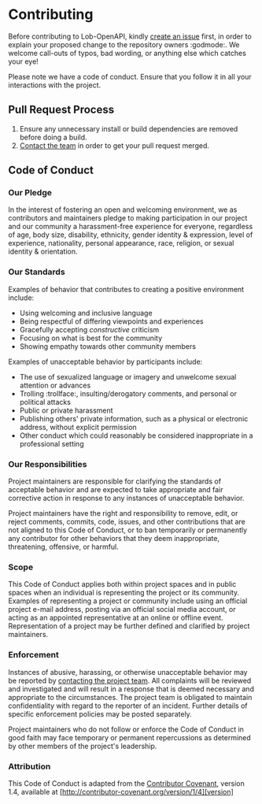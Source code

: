 # Contributing

Before contributing to Lob-OpenAPI, kindly [create an issue](https://github.com/lob/lob-openapi/issues/new/choose) first, in order to explain your proposed change to the repository owners :godmode:. We welcome call-outs of typos, bad wording, or anything else which catches your eye!

Please note we have a code of conduct. Ensure that you follow it in all your interactions with the project.

## Pull Request Process

1. Ensure any unnecessary install or build dependencies are removed before doing a
   build.
2. [Contact the team](mailto:lob-openapi@lob.com?subject=[Lob-OpenAPI]%20Abusive%20Behaviour%20Report) in order to get your pull request merged.

## Code of Conduct

### Our Pledge

In the interest of fostering an open and welcoming environment, we as
contributors and maintainers pledge to making participation in our project and
our community a harassment-free experience for everyone, regardless of age, body
size, disability, ethnicity, gender identity & expression, level of experience,
nationality, personal appearance, race, religion, or sexual identity &
orientation.

### Our Standards

Examples of behavior that contributes to creating a positive environment
include:

- Using welcoming and inclusive language
- Being respectful of differing viewpoints and experiences
- Gracefully accepting _constructive_ criticism
- Focusing on what is best for the community
- Showing empathy towards other community members

Examples of unacceptable behavior by participants include:

- The use of sexualized language or imagery and unwelcome sexual attention or
  advances
- Trolling :trollface:, insulting/derogatory comments, and personal or political attacks
- Public or private harassment
- Publishing others' private information, such as a physical or electronic
  address, without explicit permission
- Other conduct which could reasonably be considered inappropriate in a
  professional setting

### Our Responsibilities

Project maintainers are responsible for clarifying the standards of acceptable
behavior and are expected to take appropriate and fair corrective action in
response to any instances of unacceptable behavior.

Project maintainers have the right and responsibility to remove, edit, or
reject comments, commits, code, issues, and other contributions
that are not aligned to this Code of Conduct, or to ban temporarily or
permanently any contributor for other behaviors that they deem inappropriate,
threatening, offensive, or harmful.

### Scope

This Code of Conduct applies both within project spaces and in public spaces
when an individual is representing the project or its community. Examples of
representing a project or community include using an official project e-mail
address, posting via an official social media account, or acting as an appointed
representative at an online or offline event. Representation of a project may be
further defined and clarified by project maintainers.

### Enforcement

Instances of abusive, harassing, or otherwise unacceptable behavior may be
reported by [contacting the project team](mailto:lob-openapi@lob.com?subject=[Lob-OpenAPI]%20Abusive%20Behaviour%20Report). All
complaints will be reviewed and investigated and will result in a response that
is deemed necessary and appropriate to the circumstances. The project team is
obligated to maintain confidentiality with regard to the reporter of an incident.
Further details of specific enforcement policies may be posted separately.

Project maintainers who do not follow or enforce the Code of Conduct in good
faith may face temporary or permanent repercussions as determined by other
members of the project's leadership.

### Attribution

This Code of Conduct is adapted from the [Contributor Covenant][homepage], version 1.4,
available at [http://contributor-covenant.org/version/1/4][version]

[homepage]: http://contributor-covenant.org
[version]: http://contributor-covenant.org/version/1/4/
